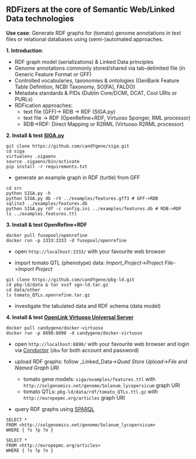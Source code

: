 ## RDFizers at the core of Semantic Web/Linked Data technologies

**Use case**: Generate RDF graphs for (tomato) genome annotations in text files or relational databases using (semi-)automated approaches.

**1. Introduction**:
* RDF graph model (serializations) & Linked Data principles
* Genome annotations commonly stored/shared via tab-delimited file (in Generic Feature Format or GFF)
* Controlled vocabularies, taxonomies & ontologies (GenBank Feature Table Definition, NCBI Taxonomy, SO[FA], FALDO)
* Metadata standards & PIDs (Dublin Core/DCMI, DCAT, Cool URIs or PURLs)
* RDFication approaches:
  * text file (GFF)-> RDB -> RDF (SIGA.py)
  * text file -> RDF (OpenRefine+RDF, Virtuoso Sponger, RML processor)
  * RDB->RDF: Direct Mapping or R2RML (Virtuoso R2RML processor)

**2. Install & test [SIGA.py](https://github.com/candYgene/siga)**

```
git clone https://github.com/candYgene/siga.git
cd siga
virtualenv .sigaenv
source .sigaenv/bin/activate
pip install -r requirements.txt
```

* generate an example graph in RDF (turtle) from GFF

```
cd src
python SIGA.py -h
python SIGA.py db -rV ../examples/features.gff3 # GFF->RDB
sqlite3 ../examples/features.db
python SIGA.py rdf -c config.ini ../examples/features.db # RDB->RDF
ls ../examples.features.ttl
```

**3. Install & test OpenRefine+RDF**

```
docker pull fusepool/openrefine
docker run -p 3333:3333 -d fusepool/openrefine
```

* open `http://localhost:3333/` with your favourite web browser

* import tomato QTL (phenotype) data: _Import_Project_->_Project File_->_Import Project_

```
git clone https://github.com/candYgene/pbg-ld.git
cd pbg-ld/data & tar xvzf sgn-ld.tar.gz
cd data/other
ls tomato_QTLs.openrefine.tar.gz
```

* investigate the tabulated data and RDF schema (data model)

**4. Install & test [OpenLink Virtuoso Universal Server](http://docs.openlinksw.com/virtuoso/)**

```
docker pull candygene/docker-virtuoso
docker run -p 8890:8890 -d candygene/docker-virtuoso
```

* open `http://localhost:8890/` with your favourite web browser and login via [Conductor](http://localhost:8890/conductor/) (`dba` for both account and password)

* upload RDF graphs: follow _Linked_Data->_Quad Store Upload_->_File_ and _Named Graph URI_
  * tomato gene models: `siga/examples/features.ttl` with  `http://solgenomics.net/genome/Solanum_lycopersicum` graph URI
  * tomato QTLs: `pbg-ld/data/rdf/tomato_QTLs.ttl.gz` with `http://europepmc.org/articles` graph URI

* query RDF graphs using [SPARQL](http://localhost:8890/sparql)

```
SELECT *
FROM <http://solgenomics.net/genome/Solanum_lycopersicum>
WHERE { ?s ?p ?o }
```

```
SELECT *
FROM <http://europepmc.org/articles>
WHERE { ?s ?p ?o }
```
